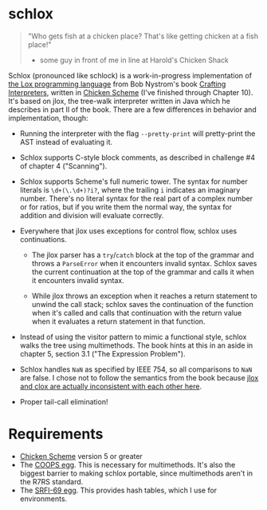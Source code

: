 # schlox

> "Who gets fish at a chicken place?  That's like getting chicken at a fish
> place!"
> - some guy in front of me in line at Harold's Chicken Shack

Schlox (pronounced like schlock) is a work-in-progress implementation of [the
Lox programming language](https://github.com/munificent/craftinginterpreters/)
from Bob Nystrom's book [Crafting
Interpreters](https://craftinginterpreters.com/), written in [Chicken
Scheme](https://call-cc.org/) (I've finished through Chapter 10).  It's based
on jlox, the tree-walk interpreter written in Java which he describes in part
II of the book.  There are a few differences in behavior and implementation,
though:

- Running the interpreter with the flag `--pretty-print` will pretty-print the
  AST instead of evaluating it.

- Schlox supports C-style block comments, as described in challenge #4 of
  chapter 4 ("Scanning").

- Schlox supports Scheme's full numeric tower.  The syntax for number literals
  is `\d+(\.\d+)?i?`, where the trailing `i` indicates an imaginary number.
  There's no literal syntax for the real part of a complex number or for
  ratios, but if you write them the normal way, the syntax for addition and
  division will evaluate correctly.

- Everywhere that jlox uses exceptions for control flow, schlox uses
  continuations.

    - The jlox parser has a `try`/`catch` block at the top of the grammar
      and throws a `ParseError` when it encounters invalid syntax.  Schlox
      saves the current continuation at the top of the grammar and calls it
      when it encounters invalid syntax.

    - While jlox throws an exception when it reaches a return statement to
      unwind the call stack; schlox saves the continuation of the function when
      it's called and calls that continuation with the return value when it
      evaluates a return statement in that function.

- Instead of using the visitor pattern to mimic  a functional style, schlox
  walks the tree using multimethods.  The book hints at this in an aside in
  chapter 5, section 3.1 ("The Expression Problem").

- Schlox handles `NaN` as specified by IEEE 754, so all comparisons to `NaN`
  are false.  I chose not to follow the semantics from the book because [jlox
  and clox are actually inconsistent with each other
  here](https://github.com/munificent/craftinginterpreters/issues/269).

- Proper tail-call elimination!

# Requirements

- [Chicken Scheme](https://call-cc.org/) version 5 or greater
- The [COOPS egg](http://wiki.call-cc.org/eggref/5/coops).  This is necessary
  for multimethods.  It's also the biggest barrier to making schlox portable,
  since multimethods aren't in the R7RS standard.
- The [SRFI-69 egg](http://wiki.call-cc.org/eggref/5/srfi-69).  This provides
  hash tables, which I use for environments.
